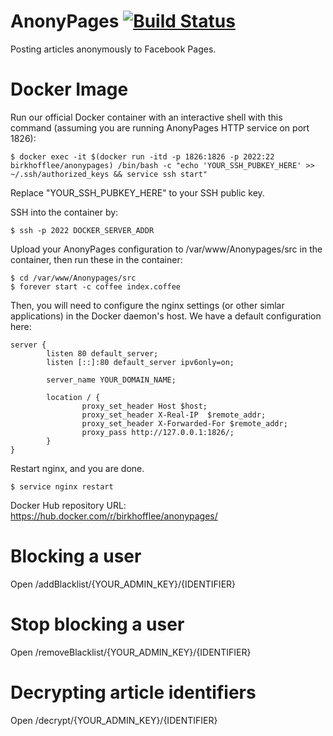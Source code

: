# AnonyPages [![Build Status](https://travis-ci.org/BirkhoffLee/AnonyPages.svg?branch=master)](https://travis-ci.org/BirkhoffLee/AnonyPages)
Posting articles anonymously to Facebook Pages.

# Docker Image
Run our official Docker container with an interactive shell with this command (assuming you are running AnonyPages HTTP service on port 1826):

```
$ docker exec -it $(docker run -itd -p 1826:1826 -p 2022:22 birkhofflee/anonypages) /bin/bash -c "echo 'YOUR_SSH_PUBKEY_HERE' >> ~/.ssh/authorized_keys && service ssh start"
```
Replace "YOUR_SSH_PUBKEY_HERE" to your SSH public key.

SSH into the container by:
```
$ ssh -p 2022 DOCKER_SERVER_ADDR
```

Upload your AnonyPages configuration to /var/www/Anonypages/src in the container, then run these in the container:
```
$ cd /var/www/Anonypages/src
$ forever start -c coffee index.coffee
```

Then, you will need to configure the nginx settings (or other simlar applications) in the Docker daemon's host. We have a default configuration here:
```
server {
        listen 80 default_server;
        listen [::]:80 default_server ipv6only=on;

        server_name YOUR_DOMAIN_NAME;

        location / {
                proxy_set_header Host $host;
                proxy_set_header X-Real-IP  $remote_addr;
                proxy_set_header X-Forwarded-For $remote_addr;
                proxy_pass http://127.0.0.1:1826/;
        }
}
```

Restart nginx, and you are done.  
```
$ service nginx restart
```

Docker Hub repository URL: https://hub.docker.com/r/birkhofflee/anonypages/

# Blocking a user
Open /addBlacklist/{YOUR_ADMIN_KEY}/{IDENTIFIER}

# Stop blocking a user
Open /removeBlacklist/{YOUR_ADMIN_KEY}/{IDENTIFIER}

# Decrypting article identifiers
Open /decrypt/{YOUR_ADMIN_KEY}/{IDENTIFIER}
